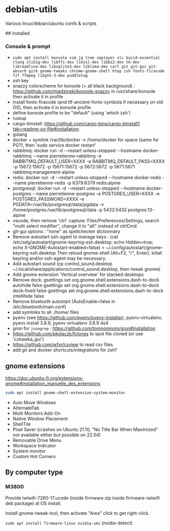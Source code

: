 # debian-utils

Various linux/debian/ubuntu confs & scripts

## Installed

### Console & prompt

* `sudo apt install konsole vim jq tree smplayer vlc build-essential clang zlib1g-dev libffi-dev libssl-dev libbz2-dev tk-dev libreadline-dev libsqlite3-dev liblzma-dev curl git git-gui git-absorb gitk gnome-tweaks chrome-gnome-shell htop zsh fonts-firacode fzf ffmpeg libgtk-3-dev puddletag`
* ssh key
* snazzy colorscheme for konsole (+ all black background) : https://github.com/miedzinski/konsole-snazzy in /usr/share/konsole
  then activate it in profile
* install fonts-firacode (and ttf-ancient-fonts-symbola if necessary on old OS), then activate it in konsole profile
* define konsole profile to be "default" (using 'which zsh')
* rustup
* cargo-binstall: https://github.com/cargo-bins/cargo-binstall?tab=readme-ov-file#installation
* golang
* docker + symlink /var/lib/docker -> /home/docker for space (same for PG?), then 'sudo service docker restart'
* rabbitmq: docker run -d --restart unless-stopped --hostname docker-rabbitmq --name pierretienne-rabbitmq -e RABBITMQ_DEFAULT_USER=XXXX -e RABBITMQ_DEFAULT_PASS=XXXX -p 15672:15672 -p 15671:15672 -p 5672:5672 -p 5671:5671 rabbitmq:management-alpine
* redis: docker run -d --restart unless-stopped --hostname docker-redis --name pierretienne-redis -p 6379:6379 redis:alpine
* postgresql: docker run -d --restart unless-stopped --hostname docker-postgres --name pierretienne-postgres -e POSTGRES_USER=XXXX -e POSTGRES_PASSWORD=XXXX -e PGDATA=/var/lib/postgresql/data/pgdata -v /home/postgres:/var/lib/postgresql/data -p 5432:5432 postgres:13-alpine
* vscode, then remove 'ctrl' capture: Files/Preferences/Settings, search "multi select modifier", change it to "alt" instead of ctrlCmd
* git-gui options : "none" as spellchecker dictionnary
* Remove autostart ssh-agent to manage keys :
  (cat /etc/xdg/autostart/gnome-keyring-ssh.desktop; echo Hidden=true; echo X-GNOME-Autostart-enabled=false) > ~/.config/autostart/gnome-keyring-ssh.desktop
  Then reload gnome-shell (Alt+F2, "r", Enter).
  killall keyring and/or ssh-agent may be necessary.
* Add autostart sound (cp control_sound.desktop ~/.local/share/applications/control_sound.desktop, then tweak gnome)
* Add gnome extension 'Vertical overview' for stacked desktops
* Remove dock:
  gsettings set org.gnome.shell.extensions.dash-to-dock autohide false
  gsettings set org.gnome.shell.extensions.dash-to-dock dock-fixed false
  gsettings set org.gnome.shell.extensions.dash-to-dock intellihide false
* Remove bluetooth autostart (AutoEnable=false in /etc/bluetooth/main.conf)
* add symlinks to all ./home/ files
* pyenv (see https://github.com/pyenv/pyenv-installer), pyenv-virtualenv, pyenv install 3.8.9, pyenv virtualenv 3.8.9 ds4
* gron for `jsongrep` : https://github.com/tomnomnom/gron#installation
* https://github.com/pkolaczk/fclones to spot file cloned (or use 'czkawka_gui')
* https://github.com/wfxr/csview to read csv files
* add git and docker shortcuts/integrations for zsh?

## gnome extensions

https://doc.ubuntu-fr.org/extensions-gnome#installation_manuelle_des_extensions

```bash
sudo apt install gnome-shell-extension-system-monitor
```

* Auto Move Windows
* AlternateTab
* Multi Monitors Add-On
* Native Window Placement
* ShellTile
* Pixel Saver (crashes on Ubuntu 21.10, "No Title Bar When Maximized" not available either but possible on 22.04)
* Removable Drive Menu
* Workspace Indicator
* System monitor
* Custom Hot Corners

## By computer type

### M3800

Provide iwlwifi-7260-17.ucode (inside firmware.zip inside firmware-iwlwifi deb package) at OS install.

Install gnome-tweak-tool, then activate "Area" click to get right-click.

`sudo apt install firmware-linux nvidia-smi` (nvidia-detect)
